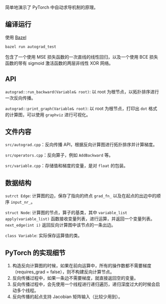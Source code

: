 简单地演示了 PyTorch 中自动求导机制的原理。

## 编译运行

使用 [Bazel](https://docs.bazel.build/versions/4.2.1/install.html)

```bash
bazel run autograd_test
```

包含了一个使用 MSE 损失函数的一次直线的线性回归，以及一个使用 BCE 损失函数的带有 sigmoid 激活函数的两层非线性 XOR 网络。

## API

`autograd::run_backward(Variable& root)`: 以 root 为根节点，以拓扑排序进行一次反向传播。

`autograd::print_graph(Variable& root)`: 以 root 为根节点，打印出 `dot` 格式的计算图，可以使用 `graphviz` 进行可视化。

## 文件内容

`src/autograd.cpp`：反向传播 API，根据反向计算图进行拓扑排序并计算梯度。

`src/operators.cpp`：反向算子，例如 `AddBackward` 等。

`src/variable.cpp`：存储值和梯度的变量，是对 `float` 的包装。

## 数据结构

`sutrct Edge`: 计算图的边，保存了指向的终点 `grad_fn_` 以及在起点的出边中的顺序 `input_nr_`。

`struct Node`: 计算图的节点，算子的基类，其中 `variable_list apply(variable_list)` 函数接收变量列表，进行运算，并返回一个变量列表。`next_edge(int i)` 返回反向计算图中该节点的一条出边。

`class Variable`: 实际保存运算值的类。

## PyTorch 的实现细节

1. 构造反向计算图的时候，如果在前向运算中，所有的操作数都不需要梯度（requires_grad = false），则不构建反向计算节点。
2. 反向传播过程中，如果一条边不需要梯度，就直接返回空的变量。
3. 反向传播过程中，会先使用一个线程进行递归遍历，递归深度过大的时候会启动多个线程。
4. 反向传播的起点支持 Jacobian 矩阵输入（比较少用到）。